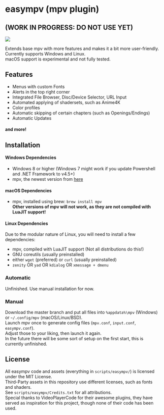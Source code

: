 # easympv (mpv plugin)
## (WORK IN PROGRESS: DO NOT USE YET)  
![](https://smto.pw/mpv/images/preview.png)


Extends base mpv with more features and makes it a bit more user-friendly.  
Currently supports Windows and Linux.  
macOS support is experimental and not fully tested.

## Features
- Menus with custom Fonts
- Alerts in the top right corner
- Integrated File Browser, Disc/Device Selector, URL Input
- Automated applying of shadersets, such as Anime4K
- Color profiles
- Automatic skipping of certain chapters (such as Openings/Endings)
- Automatic Updates
#### and more!
## Installation
#### Windows Dependencies
- Windows 8 or higher (Windows 7 might work if you update Powershell and .NET Framework to v4.5+)
- mpv, the newest version from [here](https://sourceforge.net/projects/mpv-player-windows/files/64bit/)

#### macOS Dependencies
- mpv, installed using brew: `brew install mpv`  
**Other versions of mpv will not work, as they are not compiled with LuaJIT support!**

#### Linux Dependencies
Due to the modular nature of Linux, you will need to install a few dependencies:
- mpv, compiled with LuaJIT support (Not all distributions do this!)
- GNU coreutils (usually preinstalled)
- either `wget` (preferred) or `curl` (usually preinstalled)
- `zenity` OR `yad` OR `kdialog` OR `xmessage + dmenu`

### Automatic
Unfinished. Use manual installation for now.
  
[//]: # (This sentence will be here once this is finished: Download the latest version from https://smto.pw/mpv/?#downloads.)
### Manual
Download the master branch and put all files into `%appdata%\mpv` (Windows) or `~/.config/mpv` (macOS/Linux/BSD).  
Launch mpv once to generate config files (`mpv.conf`, `input.conf`, `easympv.conf`).  
Adjust those to your liking, then launch it again.  
In the future there will be some sort of setup on the first start, this is currently unfinished.  

## License
All easympv code and assets (everything in `scripts/easympv/`) is licensed under the MIT License.  
Third-Party assets in this repository use different licenses, such as fonts and shaders.  
See `scripts/easympv/Credits.txt` for all attributions.  
Special thanks to VideoPlayerCode for their awesome plugins, they have served as inspiration for this project, though none of their code has been used.  
